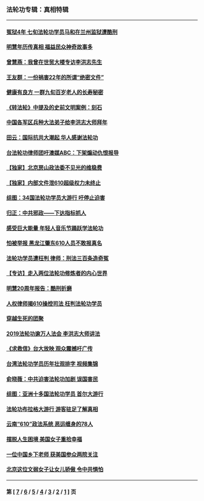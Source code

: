 ### 法轮功专辑：真相特辑
---
#### [冤狱4年 七旬法轮功学员马和在兰州监狱遭酷刑](../../pages/nf4389/n13304688.md?11250430) 
#### [明慧年历传真相 福益民众神奇故事多](../../pages/nf4389/n13294545.md?11250430) 
#### [曾慧燕：我曾在世贸大楼专访李洪志先生](../../pages/nf4389/n12898729.md?11250430) 
#### [王友群：一份祸害22年的所谓“绝密文件”](../../pages/nf4389/n12871750.md?11250430) 
#### [健康有良方 一群九旬百岁老人的长寿秘密](../../pages/nf4389/n12847475.md?11250430) 
#### [《转法轮》中提及的史前文明案例：刻石](../../pages/nf4389/n12758577.md?11250430) 
#### [中国各军区兵种大法弟子给李洪志大师拜年](../../pages/nf4389/n12750047.md?11250430) 
#### [田云：国际抗共大潮起 华人感谢法轮功](../../pages/nf4389/n12357708.md?11250430) 
#### [台法轮功律师团吁澳媒ABC：下架煽动仇恨报导](../../pages/nf4389/n12279917.md?11250430) 
#### [【独家】北京房山政法委不见光的维稳费](../../pages/nf4389/n12031979.md?11250430) 
#### [【独家】内部文件泄610超级权力未终止](../../pages/nf4389/n12023895.md?11250430) 
#### [组图：34国法轮功学员大游行 吁停止迫害](../../pages/nf4389/n11492658.md?11250430) 
#### [归正：中共邪政——下达指标抓人](../../pages/nf4389/n11474770.md?11250430) 
#### [感受巨大能量 年轻人音乐节踊跃学法轮功](../../pages/nf4389/n11441981.md?11250430) 
#### [怕被举报 黑龙江肇东610人员不敢报真名](../../pages/nf4389/n11436499.md?11250430) 
#### [法轮功学员遭枉判 律师：刑法三百条造奇冤](../../pages/nf4389/n11433943.md?11250430) 
#### [【专访】走入两位法轮功修炼者的内心世界](../../pages/nf4389/n11415623.md?11250430) 
#### [明慧20周年报告：酷刑折磨](../../pages/nf4389/n11387954.md?11250430) 
#### [人权律师揭610操控司法 枉判法轮功学员](../../pages/nf4389/n11313370.md?11250430) 
#### [穿越生死的团聚](../../pages/nf4389/n11258922.md?11250430) 
#### [2019法轮功逾万人法会 李洪志大师讲法](../../pages/nf4389/n11265303.md?11250430) 
#### [《求救信》台大放映 观众震撼吁广传](../../pages/nf4389/n10922251.md?11250430) 
#### [台湾法轮功学员历年壮观排字 视频集锦](../../pages/nf4389/n10878789.md?11250430) 
#### [俞晓薇：中共迫害法轮功加剧 误国害民](../../pages/nf4389/n10859260.md?11250430) 
#### [组图：亚洲十多国法轮功学员 首尔大游行](../../pages/nf4389/n10781149.md?11250430) 
#### [法轮功布拉格大游行 游客驻足了解真相](../../pages/nf4389/n10749360.md?11250430) 
#### [云南“610”政法系统 恶运缠身的78人](../../pages/nf4389/n10747534.md?11250430) 
#### [摆脱人生困境 美国女子重拾幸福](../../pages/nf4389/n10688678.md?11250430) 
#### [一位中国乡下老师 获美国参众两院关注](../../pages/nf4389/n10683927.md?11250430) 
#### [北京这位文弱女子让女儿骄傲 令中共惧怕](../../pages/nf4389/n10668341.md?11250430) 

---
#### 第 [ [7](./7.md?11250430) / [6](./6.md?11250430) / [5](./5.md?11250430) / [4](./4.md?11250430) / [3](./3.md?11250430) / [2](./2.md?11250430) / [1](./1.md?11250430) ] 页
